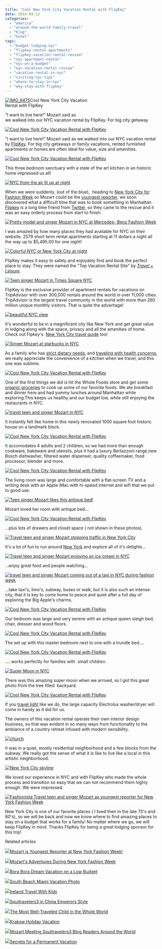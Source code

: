```yaml
---
title: "Cool New York City Vacation Rental with FlipKey"
date: 2014-09-22
categories: 
  - "america"
  - "around-the-world-family-travel"
  - "blog"
  - "hotel"
tags: 
  - "budget-lodging-nyc"
  - "flipkey-rental-apartments"
  - "flipkey-vacation-rental-review"
  - "nyc-apartment-rental"
  - "nyc-on-a-budget"
  - "nyc-vacation-rental-review"
  - "vacation-rental-in-nyc"
  - "visiting-nyc-tips"
  - "where-to-stay-in-nyc"
  - "why-stay-with-flipkey"
---
```


[![IMG_9475](https://pub-ac94b3f306b24c0dba4238943c97f2e1.r2.dev/6a00e5502a9507883301b8d06e7edd970c.jpg "IMG_9475")](https://pub-ac94b3f306b24c0dba4238943c97f2e1.r2.dev/6a00e5502a9507883301b8d06e7edd970c.jpg)Cool New York City Vacation  
Rental with FlipKey  
  
"I want to live here!" Mozart said as  
we walked into our NYC vacation rental by FlipKey. For big city getaway

<!--more-->

[![Cool New York City Vacation Rental with FlipKey](https://pub-ac94b3f306b24c0dba4238943c97f2e1.r2.dev/6a00e5502a9507883301bb0789b5e0970d.png "Cool New York City Vacation Rental with FlipKey")](https://pub-ac94b3f306b24c0dba4238943c97f2e1.r2.dev/6a00e5502a9507883301bb0789b5e0970d.png)  
  
"I want to live here!" Mozart said as we walked into our NYC vacation rental by [FlipKey](http://www.flipkey.com/ "flipkey"). For big city getaways or family vacations, rented furnished apartments or homes are often ideal for value, size and amenities.  
  
[![Cool New York City Vacation Rental with FlipKey](https://pub-ac94b3f306b24c0dba4238943c97f2e1.r2.dev/6a00e5502a9507883301b8d06ea135970c.png "Cool New York City Vacation Rental with FlipKey")](https://pub-ac94b3f306b24c0dba4238943c97f2e1.r2.dev/6a00e5502a9507883301b8d06ea135970c.png)  
  
This three bedroom sanctuary with a state of the art kitchen in an historic home impressed us all!  
  
[![NYC from the air lit up at night](https://pub-ac94b3f306b24c0dba4238943c97f2e1.r2.dev/6a00e5502a9507883301b8d06ea13b970c.png "NYC from the air lit up at night")](https://pub-ac94b3f306b24c0dba4238943c97f2e1.r2.dev/6a00e5502a9507883301b8d06ea13b970c.png)  
  
When we were suddenly, (out of the blue),  heading to [New York City for Fashion Week](http://soultravelers3new.local/2014/09/mozarts-adventures-during-new-york-fashion-week.html#more "Mozart's Adventures in New York City for Fashion Week") so Mozart could be the [youngest reporter](http://soultravelers3new.local/2014/09/mozart-is-youngest-reporter-at-new-york-fashion-week.html#more "Mozart is Youngest Reporter at New York Fashion Week!"), we soon discovered what a difficult time that was to book something in Manhattan. [Flipkey](https://twitter.com/flipkey "flipkey on twitter") is a long time friend from [Twitter](https://twitter.com/soultravelers3 "soultravelers3 on twitter"), so they came to the rescue and it was an easy orderly process from start to finish.  
  
[![Pretty model and singer  Mozart in NYC at Mercedes- Benz Fashion Week](https://pub-ac94b3f306b24c0dba4238943c97f2e1.r2.dev/6a00e5502a9507883301b8d06ea17c970c.png "Pretty model and singer  Mozart in NYC at Mercedes- Benz Fashion Week")](https://pub-ac94b3f306b24c0dba4238943c97f2e1.r2.dev/6a00e5502a9507883301b8d06ea17c970c.png)  
  
  
I was amazed by how many places they had available for NYC on their website. 2579 short term rental apartments starting at 11 dollars a night all the way up to $5,495.00 for one night!  
  
[![Colorful NYC or New York City at night ](https://pub-ac94b3f306b24c0dba4238943c97f2e1.r2.dev/6a00e5502a9507883301b8d06ea18d970c.png "Colorful NYC or New York City at night ")](https://pub-ac94b3f306b24c0dba4238943c97f2e1.r2.dev/6a00e5502a9507883301b8d06ea18d970c.png)  
  
FlipKey makes it easy to safely and enjoyably find and book the perfect place to stay. They were named the "Top Vacation Rental Site" by [_Travel + Leisure_](http://www.travelandleisure.com/ "travel and leisure").  
  
[![Teen singer Mozart in Times Square NYC](https://pub-ac94b3f306b24c0dba4238943c97f2e1.r2.dev/6a00e5502a9507883301bb0789b632970d.png "Teen singer Mozart in Times Square NYC")](https://pub-ac94b3f306b24c0dba4238943c97f2e1.r2.dev/6a00e5502a9507883301bb0789b632970d.png)  
  
  
FlipKey is the exclusive provider of apartment rentals for vacations on TripAdvisor with over 300,000 rentals around the world in over 11,000 cities. TripAdvisor is the largest travel community in the world with more than 260 million unique monthly visitors. That is quite the advantage!  
  
[![beautiful NYC view](https://pub-ac94b3f306b24c0dba4238943c97f2e1.r2.dev/6a00e5502a9507883301b8d06ea1bf970c.png "beautiful NYC view")](https://pub-ac94b3f306b24c0dba4238943c97f2e1.r2.dev/6a00e5502a9507883301b8d06ea1bf970c.png)  
  
  
It's wonderful to be in a magnificent city like New York and get great value in lodging along with the space, privacy and all the amenities of home. Check out Fipkey's  [New York City travel guide](https://www.flipkey.com/new-york-city-vacation-rentals/g60763/new-york-city-guide/) too!  
  
[![Singer Mozart at starbucks in NYC](https://pub-ac94b3f306b24c0dba4238943c97f2e1.r2.dev/6a00e5502a9507883301bb0789b654970d.png "Singer Mozart at starbucks in NYC")](https://pub-ac94b3f306b24c0dba4238943c97f2e1.r2.dev/6a00e5502a9507883301bb0789b654970d.png)  
  
As a family who has [strict dietary needs](http://soultravelers3new.local/2014/06/how-to-stay-healthy-while-traveling-paleo-road-trip.html#more "How to stay healthy while traveling and eating strict diet like paleo"), and [traveling with health concerns](http://soultravelers3new.local/2012/10/traveling-while-sick-or-with-health-medical-challenges.html "traveling when sick or health challenges"), we really appreciate the convenience of a kitchen when we travel, and this one was sublime.  
  
[![Cool New York City Vacation Rental with FlipKey](https://pub-ac94b3f306b24c0dba4238943c97f2e1.r2.dev/6a00e5502a9507883301b7c6e4af41970b.png "Cool New York City Vacation Rental with FlipKey")](https://pub-ac94b3f306b24c0dba4238943c97f2e1.r2.dev/6a00e5502a9507883301b7c6e4af41970b.png)  
  
One of the first things we did is hit the Whole Foods store and get some [organic groceries](http://soultravelers3new.local/2012/04/health-organic-raw-foods-and-travel.html "healthy organic food and travel") to cook up some of our favorite foods. We ate breakfast and dinner here and had yummy lunches around Manhattan while exploring.This keeps us healthy and our budget low, while still enjoying the restaurants in NYC.  
  
[![travel teen and singer Mozart in NYC](https://pub-ac94b3f306b24c0dba4238943c97f2e1.r2.dev/6a00e5502a9507883301b7c6e4af80970b.png "travel teen and singer Mozart in NYC")](https://pub-ac94b3f306b24c0dba4238943c97f2e1.r2.dev/6a00e5502a9507883301b7c6e4af80970b.png)  
  
It instantly felt like home in this newly renovated 1000 square foot historic house on a landmark block.  
  
[![Cool New York City Vacation Rental with FlipKey](https://pub-ac94b3f306b24c0dba4238943c97f2e1.r2.dev/6a00e5502a9507883301bb0789b675970d.png "Cool New York City Vacation Rental with FlipKey")](https://pub-ac94b3f306b24c0dba4238943c97f2e1.r2.dev/6a00e5502a9507883301bb0789b675970d.png)  
  
It accomodates 4 adults and 2 children, so we had more than enough cookware, bakeware and utensils, plus it had a luxury Bertazzoni range,new Bosch dishwasher, filtered water dispenser, quality coffeemaker, food processor, blender and more.  
  
[![Cool New York City Vacation Rental with FlipKey](https://pub-ac94b3f306b24c0dba4238943c97f2e1.r2.dev/6a00e5502a9507883301bb0789b681970d.png "Cool New York City Vacation Rental with FlipKey")](https://pub-ac94b3f306b24c0dba4238943c97f2e1.r2.dev/6a00e5502a9507883301bb0789b681970d.png)  
  
The living room was large and comfortable with a flat-screen TV and a writing desk with an Apple iMac with hi-speed internet and wifi that we put to good use.  
  
[![Teen singer Mozart likes this antique bed!](https://pub-ac94b3f306b24c0dba4238943c97f2e1.r2.dev/6a00e5502a9507883301b7c6e4af8d970b.png "Teen singer Mozart likes this antique bed!")](https://pub-ac94b3f306b24c0dba4238943c97f2e1.r2.dev/6a00e5502a9507883301b7c6e4af8d970b.png)  
  
Mozart loved her room with antique bed...  
  
  
[![Cool New York City Vacation Rental with FlipKey](https://pub-ac94b3f306b24c0dba4238943c97f2e1.r2.dev/6a00e5502a9507883301bb0789b68f970d.png "Cool New York City Vacation Rental with FlipKey")](https://pub-ac94b3f306b24c0dba4238943c97f2e1.r2.dev/6a00e5502a9507883301bb0789b68f970d.png)  
  
...plus lots of drawers and closet space ( not shown in these photos).  
  
[![Travel teen and singer Mozart stopping traffic in New York City](https://pub-ac94b3f306b24c0dba4238943c97f2e1.r2.dev/6a00e5502a9507883301b8d06ea200970c.png "Travel teen and singer Mozart stopping traffic in New York City")](https://pub-ac94b3f306b24c0dba4238943c97f2e1.r2.dev/6a00e5502a9507883301b8d06ea200970c.png)  
  
It's a lot of fun to run around [New York](http://soultravelers3new.local/2009/09/family-travel-photo-nyc-usa-metropolitan-museum-of-art-egyptian.html "New York City family travel") and explore all of it's delights...  
  
[![Travel teen and singer Mozart enjoying an ice cream in NYC](https://pub-ac94b3f306b24c0dba4238943c97f2e1.r2.dev/6a00e5502a9507883301b7c6e4afbc970b.png "Travel teen and singer Mozart enjoying an ice cream in NYC")](https://pub-ac94b3f306b24c0dba4238943c97f2e1.r2.dev/6a00e5502a9507883301b7c6e4afbc970b.png)  
  
...enjoy great food and people watching...  
  
[![travel teen and singer Mozart coming out of a taxi in NYC during fashion week](https://pub-ac94b3f306b24c0dba4238943c97f2e1.r2.dev/6a00e5502a9507883301b8d06ea22e970c.png "travel teen and singer Mozart coming out of a taxi in NYC during fashion week")](https://pub-ac94b3f306b24c0dba4238943c97f2e1.r2.dev/6a00e5502a9507883301b8d06ea22e970c.png)

...take taxi's, limo's, subway, buses or walk, but it is also such an intense city, that it is key to come home to peace and quiet after a full day of exploring the Big Apple's charms.  
  
[![Cool New York City Vacation Rental with FlipKey](https://pub-ac94b3f306b24c0dba4238943c97f2e1.r2.dev/6a00e5502a9507883301b8d06ea239970c.png "Cool New York City Vacation Rental with FlipKey")](https://pub-ac94b3f306b24c0dba4238943c97f2e1.r2.dev/6a00e5502a9507883301b8d06ea239970c.png)  
  
Our bedroom was large and very serene with an antique queen sleigh bed, chair, dresser and wood floors.  
  
[![Cool New York City Vacation Rental with FlipKey](https://pub-ac94b3f306b24c0dba4238943c97f2e1.r2.dev/6a00e5502a9507883301b7c6e4affe970b.png "Cool New York City Vacation Rental with FlipKey")](https://pub-ac94b3f306b24c0dba4238943c97f2e1.r2.dev/6a00e5502a9507883301b7c6e4affe970b.png)  
  
The set up with this master bedroom next to one with a trundle bed....  
  
[![Cool New York City Vacation Rental with FlipKey](https://pub-ac94b3f306b24c0dba4238943c97f2e1.r2.dev/6a00e5502a9507883301b7c6e4b007970b.png "Cool New York City Vacation Rental with FlipKey")](https://pub-ac94b3f306b24c0dba4238943c97f2e1.r2.dev/6a00e5502a9507883301b7c6e4b007970b.png)  
  
  
.....works perfectly for families with  small children.  
  
[![Super Moon in NYC](https://pub-ac94b3f306b24c0dba4238943c97f2e1.r2.dev/6a00e5502a9507883301b8d06ea290970c.png "Super Moon in NYC")](https://pub-ac94b3f306b24c0dba4238943c97f2e1.r2.dev/6a00e5502a9507883301b8d06ea290970c.png)  
  
There was this amazing super moon when we arrived, so I got this great photo from the tree filled  backyard.  
  
[![Cool New York City Vacation Rental with FlipKey](https://pub-ac94b3f306b24c0dba4238943c97f2e1.r2.dev/6a00e5502a9507883301b7c6e4b010970b.png "Cool New York City Vacation Rental with FlipKey")](https://pub-ac94b3f306b24c0dba4238943c97f2e1.r2.dev/6a00e5502a9507883301b7c6e4b010970b.png)  
  
If you [travel light](http://soultravelers3new.local/2013/03/top-travel-tip-for-long-term-travel.html "best tips for packing light ") like we do, the large capacity Electrolux washer/dryer will come in handy as it did for us.  
  
The owners of this vacation rental operate their own interior design business, so that was evident in so many ways from functionality to the ambiance of a country retreat infused with modern sensibility.  
  
[![church ](https://pub-ac94b3f306b24c0dba4238943c97f2e1.r2.dev/6a00e5502a9507883301bb0789b726970d.png "church ")](https://pub-ac94b3f306b24c0dba4238943c97f2e1.r2.dev/6a00e5502a9507883301bb0789b726970d.png)  
  
It was in a quiet, mostly residential neighborhood and a few blocks from the subway. We really got the sense of what it is like to live like a local in this artistic neighborhood.  
  
  
  
  
[![New York City skyline](https://pub-ac94b3f306b24c0dba4238943c97f2e1.r2.dev/6a00e5502a9507883301b8d06ea2a7970c.png "New York City skyline")](https://pub-ac94b3f306b24c0dba4238943c97f2e1.r2.dev/6a00e5502a9507883301b8d06ea2a7970c.png)  
  
We loved our experience in NYC and with FlipKey who made the whole process and transition so easy that we can not recommend them highly enough. We were impressed.  
  
[![Fashionista Travel teen and singer Mozart as youngest reporter for New York Fashion Week](https://pub-ac94b3f306b24c0dba4238943c97f2e1.r2.dev/6a00e5502a9507883301bb0789b745970d.png "Fashionista Travel teen and singer Mozart as youngest reporter for New York Fashion Week")](https://pub-ac94b3f306b24c0dba4238943c97f2e1.r2.dev/6a00e5502a9507883301bb0789b745970d.png)  
  
New York City is one of our favorite places ( I lived their in the late 70's and 80's), so we will be back and now we know where to find amazing places to stay on a budget that works for a family! No matter where we go, we will keep FlipKey in mind. Thanks FlipKey for being a great lodging sponsor for this trip!  
  

Related articles

[![](http://i.zemanta.com/296115506_80_80.jpg)](http://soultravelers3new.local/2014/09/mozart-is-youngest-reporter-at-new-york-fashion-week.html)[Mozart is Youngest Reporter at New York Fashion Week!](http://soultravelers3new.local/2014/09/mozart-is-youngest-reporter-at-new-york-fashion-week.html)

[![](http://i.zemanta.com/297853337_80_80.jpg)](http://soultravelers3new.local/2014/09/mozarts-adventures-during-new-york-fashion-week.html)[Mozart's Adventures During New York Fashion Week](http://soultravelers3new.local/2014/09/mozarts-adventures-during-new-york-fashion-week.html)

[![](http://i.zemanta.com/264138071_80_80.jpg)](http://soultravelers3new.local/2014/04/bora-bora-dream-vacation-on-a-low-budget.html)[Bora Bora Dream Vacation on a Low Budget](http://soultravelers3new.local/2014/04/bora-bora-dream-vacation-on-a-low-budget.html)

[![](http://i.zemanta.com/110602553_80_80.jpg)](http://soultravelers3new.local/2012/09/south-beach-miami-vacation-photo.html)[South Beach Miami Vacation Photo](http://soultravelers3new.local/2012/09/south-beach-miami-vacation-photo.html)

[![](http://i.zemanta.com/157055767_80_80.jpg)](http://soultravelers3new.local/2013/04/ireland-travel-with-kids.html)[Ireland Travel With Kids](http://soultravelers3new.local/2013/04/ireland-travel-with-kids.html)

[![](http://i.zemanta.com/130189927_80_80.jpg)](http://soultravelers3new.local/2012/12/soultravelers3-in-china-emperors-style.html)[Soultravelers3 in China Emperors Style](http://soultravelers3new.local/2012/12/soultravelers3-in-china-emperors-style.html)

[![](http://i.zemanta.com/207027430_80_80.jpg)](http://soultravelers3new.local/2013/09/the-most-well-traveled-child-in-the-whole-world.html)[The Most Well-Traveled Child in the Whole World](http://soultravelers3new.local/2013/09/the-most-well-traveled-child-in-the-whole-world.html)

[![](http://i.zemanta.com/102070393_80_80.jpg)](http://soultravelers3new.local/2012/07/krakow-holiday-vacation.html)[Krakow Holiday Vacation](http://soultravelers3new.local/2012/07/krakow-holiday-vacation.html)

[![](http://i.zemanta.com/239455677_80_80.jpg)](http://soultravelers3new.local/2014/01/mozart-meeting-soultravelers3-blog-readers-around-the-world.html)[Mozart Meeting Soultravelers3 Blog Readers Around the World](http://soultravelers3new.local/2014/01/mozart-meeting-soultravelers3-blog-readers-around-the-world.html)

[![](http://i.zemanta.com/197008054_80_80.jpg)](http://soultravelers3new.local/2013/08/secrets-for-a-permanent-vacation-travel-tips.html)[Secrets for a Permanent Vacation](http://soultravelers3new.local/2013/08/secrets-for-a-permanent-vacation-travel-tips.html)
